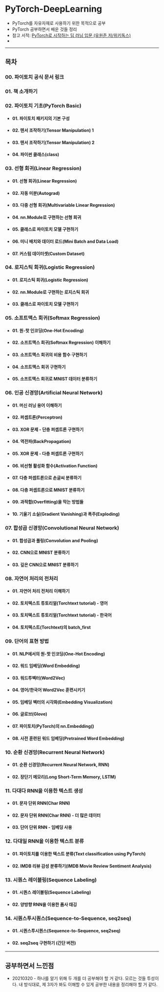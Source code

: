 # PyTorch-DeepLearning

* PyTorch를 자유자재로 사용하기 위한 목적으로 공부
* PyTorch 공부하면서 배운 것들 정리
* 참고 서적: [PyTorch로 시작하는 딥 러닝 입문 (유원준 저/위키독스)](https://wikidocs.net/book/2788) 
*

---------------------------

## 목차
### 00. 파이토치 공식 문서 링크

### 01. 책 소개하기

### 02. 파이토치 기초(PyTorch Basic)
  * #### 01. 파이토치 패키지의 기본 구성
  * #### 02. 텐서 조작하기(Tensor Manipulation) 1
  * #### 03. 텐서 조작하기(Tensor Manipulation) 2
  * #### 04. 파이썬 클래스(class)

### 03. 선형 회귀(Linear Regression)
  * #### 01. 선형 회귀(Linear Regression)
  * #### 02. 자동 미분(Autograd)
  * #### 03. 다중 선형 회귀(Multivariable Linear Regression)
  * #### 04. nn.Module로 구현하는 선형 회귀
  * #### 05. 클래스로 파이토치 모델 구현하기
  * #### 06. 미니 배치와 데이터 로드(Mini Batch and Data Load)
  * #### 07. 커스텀 데이터셋(Custom Dataset)

### 04. 로지스틱 회귀(Logistic Regression)
  * #### 01. 로지스틱 회귀(Logistic Regression)
  * #### 02. nn.Module로 구현하는 로지스틱 회귀
  * #### 03. 클래스로 파이토치 모델 구현하기

### 05. 소프트맥스 회귀(Softmax Regression)
  * #### 01. 원-핫 인코딩(One-Hot Encoding)
  * #### 02. 소프트맥스 회귀(Softmax Regression) 이해하기
  * #### 03. 소프트맥스 회귀의 비용 함수 구현하기
  * #### 04. 소프트맥스 회귀 구현하기
  * #### 05. 소프트맥스 회귀로 MNIST 데이터 분류하기

### 06. 인공 신경망(Artificial Neural Network)
  * #### 01. 머신 러닝 용어 이해하기
  * #### 02. 퍼셉트론(Perceptron)
  * #### 03. XOR 문제 - 단층 퍼셉트론 구현하기
  * #### 04. 역전파(BackPropagation)
  * #### 05. XOR 문제 - 다층 퍼셉트론 구현하기
  * #### 06. 비선형 활성화 함수(Activation Function)
  * #### 07. 다층 퍼셉트론으로 손글씨 분류하기
  * #### 08. 다층 퍼셉트론으로 MNIST 분류하기
  * #### 09. 과적합(Overfitting)을 막는 방법들
  * #### 10. 기울기 소실(Gradient Vanishing)과 폭주(Exploding)

### 07. 합성곱 신경망(Convolutional Neural Network)
  * #### 01. 합성곱과 풀링(Convolution and Pooling)
  * #### 02. CNN으로 MNIST 분류하기
  * #### 03. 깊은 CNN으로 MNIST 분류하기

### 08. 자연어 처리의 전처리
  * #### 01. 자연어 처리 전처리 이해하기
  * #### 02. 토치텍스트 튜토리얼(Torchtext tutorial) - 영어
  * #### 03. 토치텍스트 튜토리얼(Torchtext tutorial) - 한국어
  * #### 04. 토치텍스트(Torchtext)의 batch_first

### 09. 단어의 표현 방법
  * #### 01. NLP에서의 원-핫 인코딩(One-Hot Encoding)
  * #### 02. 워드 임베딩(Word Embedding)
  * #### 03. 워드투벡터(Word2Vec)
  * #### 04. 영어/한국어 Word2Vec 훈련시키기
  * #### 05. 임베딩 벡터의 시각화(Embedding Visualization)
  * #### 06. 글로브(Glove)
  * #### 07. 파이토치(PyTorch)의 nn.Embedding()
  * #### 08. 사전 훈련된 워드 임베딩(Pretrained Word Embedding)

### 10. 순환 신경망(Recurrent Neural Network)
  * #### 01. 순환 신경망(Recurrent Neural Network, RNN)
  * #### 02. 장단기 메모리(Long Short-Term Memory, LSTM)

### 11. 다대다 RNN을 이용한 텍스트 생성
  * #### 01. 문자 단위 RNN(Char RNN)
  * #### 02. 문자 단위 RNN(Char RNN) - 더 많은 데이터
  * #### 03. 단어 단위 RNN - 임베딩 사용

### 12. 다대일 RNN을 이용한 텍스트 분류
  * #### 01. 파이토치를 이용한 텍스트 분류(Text classification using PyTorch)
  * #### 02. IMDB 리뷰 감성 분류하기(IMDB Movie Review Sentiment Analysis)

### 13. 시퀀스 레이블링(Sequence Labeling)
  * #### 01. 시퀀스 레이블링(Sequence Labeling)
  * #### 02. 양방향 RNN을 이용한 품사 태깅

### 14. 시퀀스투시퀀스(Sequence-to-Sequence, seq2seq)
  * #### 01. 시퀀스투시퀀스(Sequence-to-Sequence, seq2seq)
  * #### 02. seq2seq 구현하기 (간단 버전)

---------------------------

## 공부하면서 느낀점
  * 20210320 - 하나를 알기 위해 두 개를 더 공부해야 할 거 같다. 모르는 것들 투성이다. 내 방식대로, 제 3자가 봐도 이해할 수 있게 공부한 내용을 정리해야 할 거 같다.
